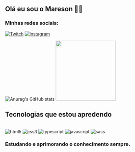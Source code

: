 
## Olá eu sou o Mareson 🐻‍❄️

### Minhas redes sociais:


[![Twitch](https://img.shields.io/badge/Twitch-9146FF?style=for-the-badge&logo=twitch&logoColor=white)](https://www.twitch.tv/soundwavebr)
[![Instagram](https://img.shields.io/badge/Instagram-E4405F?style=for-the-badge&logo=instagram&logoColor=white)](https://www.instagram.com/mareson_sound/)

![Anurag's GitHub stats](https://github-readme-stats.vercel.app/api?username=SoundWaveBR&show_icons=true&theme=github_dark) <img height="195em" src="https://github-readme-stats.vercel.app/api/top-langs/?username=SoundWaveBR&layout=compact&langs_count=7&theme=github_dark"/>

## Tecnologias que estou apredendo

<div style="display: inline_block"></br>
    <img alt="html5" src="https://img.shields.io/badge/HTML5-E34F26?style=for-the-badge&logo=html5&logoColor=white">
    <img alt="css3" src="https://img.shields.io/badge/CSS3-1572B6?style=for-the-badge&logo=css3&logoColor=white">
    <img alt="typescript" src="https://img.shields.io/badge/TypeScript-007ACC?style=for-the-badge&logo=typescript&logoColor=white">
    <img alt="javascript" src="https://img.shields.io/badge/JavaScript-F7DF1E?style=for-the-badge&logo=javascript&logoColor=black">
<img alt="sass" src="https://img.shields.io/badge/Sass-CC6699?style=for-the-badge&logo=sass&logoColor=white">
</div>

### Estudando e aprimorando o conhecimento sempre.
